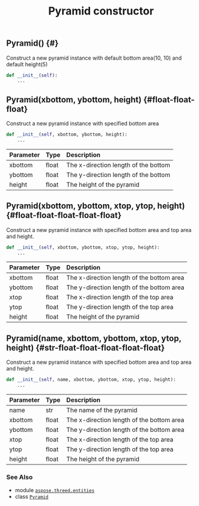 ﻿---
title: Pyramid constructor
second_title: Aspose.3D for Python via .NET API References
description: 
type: docs
weight: 10
url: /python-net/aspose.threed.entities/pyramid/__init__/
is_root: false
---

## Pyramid() {#}

Construct a new pyramid instance with default bottom area(10, 10) and default height(5)



```python
def __init__(self):
    ...
```




## Pyramid(xbottom, ybottom, height) {#float-float-float}

Construct a new pyramid instance with specified bottom area



```python
def __init__(self, xbottom, ybottom, height):
    ...
```


| Parameter | Type | Description |
| :- | :- | :- |
| xbottom | float | The x-direction length of the bottom |
| ybottom | float | The y-direction length of the bottom |
| height | float | The height of the pyramid |


## Pyramid(xbottom, ybottom, xtop, ytop, height) {#float-float-float-float-float}

Construct a new pyramid instance with specified bottom area and top area and height.



```python
def __init__(self, xbottom, ybottom, xtop, ytop, height):
    ...
```


| Parameter | Type | Description |
| :- | :- | :- |
| xbottom | float | The x-direction length of the bottom area |
| ybottom | float | The y-direction length of the bottom area |
| xtop | float | The x-direction length of the top area |
| ytop | float | The y-direction length of the top area |
| height | float | The height of the pyramid |


## Pyramid(name, xbottom, ybottom, xtop, ytop, height) {#str-float-float-float-float-float}

Construct a new pyramid instance with specified bottom area and top area and height.



```python
def __init__(self, name, xbottom, ybottom, xtop, ytop, height):
    ...
```


| Parameter | Type | Description |
| :- | :- | :- |
| name | str | The name of the pyramid |
| xbottom | float | The x-direction length of the bottom area |
| ybottom | float | The y-direction length of the bottom area |
| xtop | float | The x-direction length of the top area |
| ytop | float | The y-direction length of the top area |
| height | float | The height of the pyramid |



### See Also
* module [`aspose.threed.entities`](../../)
* class [`Pyramid`](/3d/python-net/aspose.threed.entities/pyramid)
